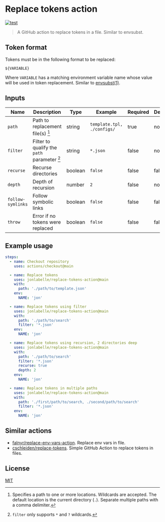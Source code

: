 # Replace tokens action

[![test](https://github.com/jonlabelle/replace-tokens-action/actions/workflows/test.yml/badge.svg)](https://github.com/jonlabelle/replace-tokens-action/actions/workflows/test.yml)

> A GitHub action to replace tokens in a file. Similar to envsubst.

## Token format

Tokens must be in the following format to be replaced:

```console
${VARIABLE}
```

Where `VARIABLE` has a matching environment variable name whose value will be
used in token replacement. Similar to [envsubst\(1\)](https://www.gnu.org/software/gettext/manual/html_node/envsubst-Invocation.html).

## Inputs

| Name              | Description                                 | Type    | Example                    | Required | Default |
| ----------------- | ------------------------------------------- | ------- | -------------------------- | -------- | ------- |
| `path`            | Path to replacement file(s) [^1]            | string  | `template.tpl, ./configs/` | true     | none    |
| `filter`          | Filter to qualify the `path` parameter [^2] | string  | `*.json`                   | false    | none    |
| `recurse`         | Recurse directories                         | boolean | `false`                    | false    | false   |
| `depth`           | Depth of recursion                          | number  | `2`                        | false    | none    |
| `follow-symlinks` | Follow symbolic links                       | boolean | `false`                    | false    | false   |
| `throw`           | Error if no tokens were replaced            | boolean | `false`                    | false    | false   |

[^1]: Specifies a path to one or more locations. Wildcards are accepted. The default location is the current directory (`.`). Separate multiple paths with a comma delimiter.
[^2]: `filter` only supports `*` and `?` wildcards.

## Example usage

```yaml
steps:
  - name: Checkout repository
    uses: actions/checkout@main

  - name: Replace tokens
    uses: jonlabelle/replace-tokens-action@main
    with:
      path: './path/to/template.json'
    env:
      NAME: 'jon'

  - name: Replace tokens using filter
    uses: jonlabelle/replace-tokens-action@main
    with:
      path: './path/to/search'
      filter: '*.json'
    env:
      NAME: 'jon'

  - name: Replace tokens using recursion, 2 directories deep
    uses: jonlabelle/replace-tokens-action@main
    with:
      path: './path/to/search'
      filter: '*.json'
      recurse: true
      depth: 2
    env:
      NAME: 'jon'

  - name: Replace tokens in multiple paths
    uses: jonlabelle/replace-tokens-action@main
    with:
      path: './first/path/to/search, ./second/path/to/search'
      filter: '*.json'
    env:
      NAME: 'jon'
```

## Similar actions

- [falnyr/replace-env-vars-action](https://github.com/falnyr/replace-env-vars-action/tree/master). Replace env vars in file.
- [cschleiden/replace-tokens](https://github.com/marketplace/actions/replace-tokens). Simple GitHub Action to replace tokens in files.

## License

[MIT](LICENSE)

